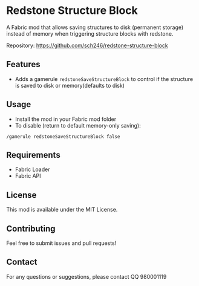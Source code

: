 # Redstone Structure Block

A Fabric mod that allows saving structures to disk (permanent storage) instead of memory when triggering structure blocks with redstone.

Repository: https://github.com/sch246/redstone-structure-block

## Features

- Adds a gamerule `redstoneSaveStructureBlock` to control if the structure is saved to disk or memory(defaults to disk)

## Usage

- Install the mod in your Fabric mod folder
- To disable (return to default memory-only saving):
```
/gamerule redstoneSaveStructureBlock false
```

## Requirements

- Fabric Loader
- Fabric API

## License

This mod is available under the MIT License.

## Contributing

Feel free to submit issues and pull requests!

## Contact

For any questions or suggestions, please contact QQ 980001119